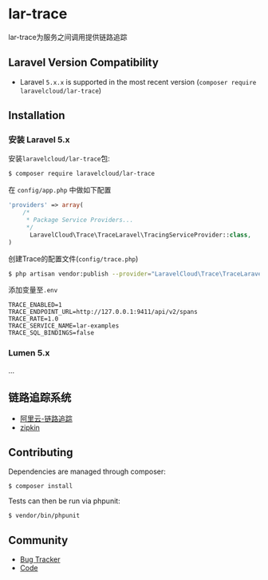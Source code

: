 # lar-trace
lar-trace为服务之间调用提供链路追踪

## Laravel Version Compatibility

- Laravel `5.x.x` is supported in the most recent version (`composer require laravelcloud/lar-trace`)

## Installation
### 安装 Laravel 5.x

安装``laravelcloud/lar-trace``包:

```bash
$ composer require laravelcloud/lar-trace
```

在 ``config/app.php`` 中做如下配置

```php
'providers' => array(
    /*
     * Package Service Providers...
     */
	  LaravelCloud\Trace\TraceLaravel\TracingServiceProvider::class,
)
```

创建Trace的配置文件(``config/trace.php``)

```bash
$ php artisan vendor:publish --provider="LaravelCloud\Trace\TraceLaravel\TracingServiceProvider"
```

添加变量至``.env``

```
TRACE_ENABLED=1
TRACE_ENDPOINT_URL=http://127.0.0.1:9411/api/v2/spans
TRACE_RATE=1.0
TRACE_SERVICE_NAME=lar-examples
TRACE_SQL_BINDINGS=false
```

### Lumen 5.x
...


## 链路追踪系统

* [阿里云-链路追踪](https://www.aliyun.com/product/xtrace)
* [zipkin](https://zipkin.io/)

## Contributing

Dependencies are managed through composer:

```
$ composer install
```

Tests can then be run via phpunit:

```
$ vendor/bin/phpunit
```


## Community

* [Bug Tracker](https://github.com/laravelcloud/lar-trace/issues)
* [Code](https://github.com/laravelcloud/lar-trace)

